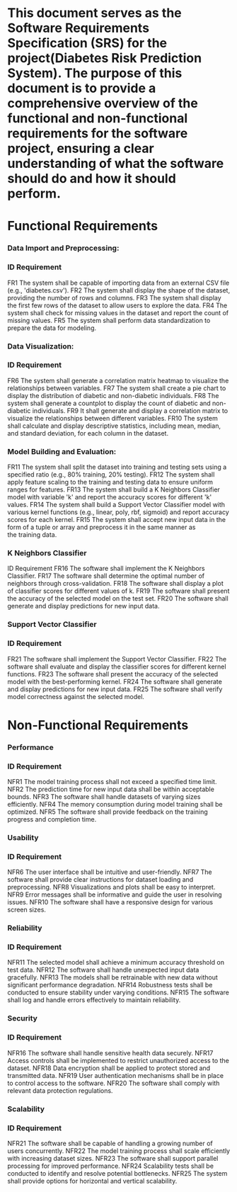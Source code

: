 # This document serves as the Software Requirements Specification (SRS) for the project(Diabetes Risk Prediction System). The purpose of this document is to provide a comprehensive overview of the functional and non-functional requirements for the software project, ensuring a clear understanding of what the software should do and how it should perform.

# Functional Requirements
### Data Import and Preprocessing:
### ID Requirement
FR1 The system shall be capable of importing data from an external CSV file (e.g., 'diabetes.csv').
FR2 The system shall display the shape of the dataset, providing the number of rows and columns.
FR3 The system shall display the first few rows of the dataset to allow users to explore the data.
FR4 The system shall check for missing values in the dataset and report the count of missing values.
FR5 The system shall perform data standardization to prepare the data for modeling.


### Data Visualization: 
### ID Requirement
FR6   The system shall generate a correlation matrix heatmap to visualize the relationships between variables.
FR7   The system shall create a pie chart to display the distribution of diabetic and non-diabetic individuals.
FR8   The system shall generate a countplot to display the count of diabetic and non-diabetic individuals.
FR9   It shall generate and display a correlation matrix to visualize the relationships between different variables.
FR10  The system shall calculate and display descriptive statistics, including mean, median, and standard deviation, for each column in the dataset.

### Model Building and Evaluation: 
FR11 The system shall split the dataset into training and testing sets using a specified ratio (e.g., 80% training, 20% testing).
FR12 The system shall apply feature scaling to the training and testing data to ensure uniform ranges for features.
FR13 The system shall build a K Neighbors Classifier model with variable 'k' and report the accuracy scores for different 'k' values.
FR14 The system shall build a Support Vector Classifier model with various kernel functions (e.g., linear, poly, rbf, sigmoid) and report accuracy scores for each kernel.
FR15 The system shall accept new input data in the form of a tuple or array and preprocess it in the same manner as the training data.

### K Neighbors Classifier
ID Requirement
FR16 The software shall implement the K Neighbors Classifier.
FR17 The software shall determine the optimal number of neighbors through cross-validation.
FR18 The software shall display a plot of classifier scores for different values of k.
FR19 The software shall present the accuracy of the selected model on the test set.
FR20 The software shall generate and display predictions for new input data.

### Support Vector Classifier
### ID Requirement
FR21 The software shall implement the Support Vector Classifier.
FR22 The software shall evaluate and display the classifier scores for different kernel functions.
FR23 The software shall present the accuracy of the selected model with the best-performing kernel.
FR24 The software shall generate and display predictions for new input data.
FR25 The software shall verify model correctness against the selected model.

# Non-Functional Requirements
### Performance
### ID Requirement
NFR1 The model training process shall not exceed a specified time limit.
NFR2 The prediction time for new input data shall be within acceptable bounds.
NFR3 The software shall handle datasets of varying sizes efficiently.
NFR4 The memory consumption during model training shall be optimized.
NFR5 The software shall provide feedback on the training progress and completion time.

### Usability
### ID Requirement
NFR6 The user interface shall be intuitive and user-friendly.
NFR7 The software shall provide clear instructions for dataset loading and preprocessing.
NFR8 Visualizations and plots shall be easy to interpret.
NFR9 Error messages shall be informative and guide the user in resolving issues.
NFR10 The software shall have a responsive design for various screen sizes.

### Reliability
### ID Requirement
NFR11 The selected model shall achieve a minimum accuracy threshold on test data.
NFR12 The software shall handle unexpected input data gracefully.
NFR13 The models shall be retrainable with new data without significant performance degradation.
NFR14 Robustness tests shall be conducted to ensure stability under varying conditions.
NFR15 The software shall log and handle errors effectively to maintain reliability.

### Security
### ID Requirement
NFR16 The software shall handle sensitive health data securely.
NFR17 Access controls shall be implemented to restrict unauthorized access to the dataset.
NFR18 Data encryption shall be applied to protect stored and transmitted data.
NFR19 User authentication mechanisms shall be in place to control access to the software.
NFR20 The software shall comply with relevant data protection regulations.

### Scalability
### ID Requirement
NFR21 The software shall be capable of handling a growing number of users concurrently.
NFR22 The model training process shall scale efficiently with increasing dataset sizes.
NFR23 The software shall support parallel processing for improved performance.
NFR24 Scalability tests shall be conducted to identify and resolve potential bottlenecks.
NFR25 The system shall provide options for horizontal and vertical scalability.